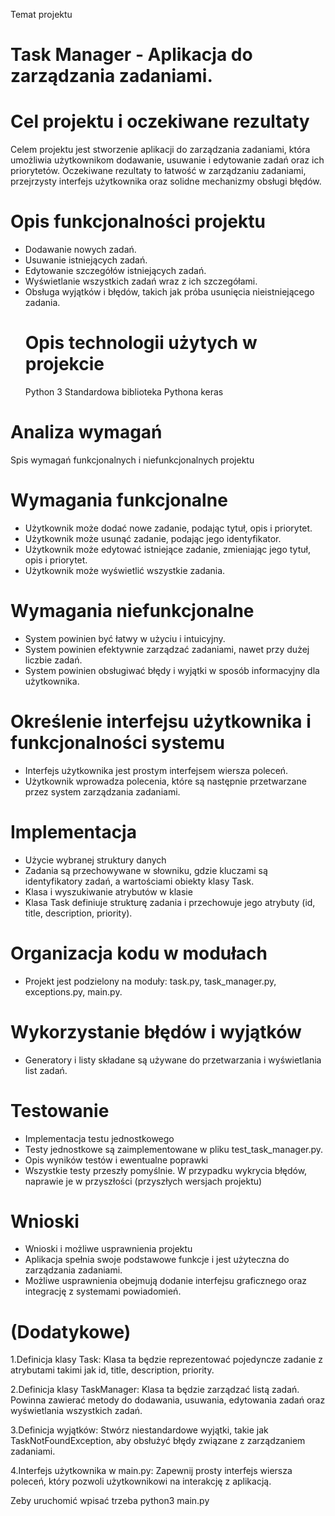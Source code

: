 Temat projektu

# Task Manager - Aplikacja do zarządzania zadaniami.

# Cel projektu i oczekiwane rezultaty

Celem projektu jest stworzenie aplikacji do zarządzania zadaniami, która umożliwia użytkownikom dodawanie, usuwanie i edytowanie zadań oraz ich priorytetów. Oczekiwane rezultaty to łatwość w zarządzaniu zadaniami, przejrzysty interfejs użytkownika oraz solidne mechanizmy obsługi błędów.

# Opis funkcjonalności projektu

- Dodawanie nowych zadań.
- Usuwanie istniejących zadań.
- Edytowanie szczegółów istniejących zadań.
- Wyświetlanie wszystkich zadań wraz z ich szczegółami.
- Obsługa wyjątków i błędów, takich jak próba usunięcia nieistniejącego zadania.
  # Opis technologii użytych w projekcie
  Python 3
  Standardowa biblioteka Pythona
  keras

# Analiza wymagań

Spis wymagań funkcjonalnych i niefunkcjonalnych projektu

# Wymagania funkcjonalne

- Użytkownik może dodać nowe zadanie, podając tytuł, opis i priorytet.
- Użytkownik może usunąć zadanie, podając jego identyfikator.
- Użytkownik może edytować istniejące zadanie, zmieniając jego tytuł, opis i priorytet.
- Użytkownik może wyświetlić wszystkie zadania.

# Wymagania niefunkcjonalne

- System powinien być łatwy w użyciu i intuicyjny.
- System powinien efektywnie zarządzać zadaniami, nawet przy dużej liczbie zadań.
- System powinien obsługiwać błędy i wyjątki w sposób informacyjny dla użytkownika.

# Określenie interfejsu użytkownika i funkcjonalności systemu

- Interfejs użytkownika jest prostym interfejsem wiersza poleceń.
- Użytkownik wprowadza polecenia, które są następnie przetwarzane przez system zarządzania zadaniami.

# Implementacja

- Użycie wybranej struktury danych
- Zadania są przechowywane w słowniku, gdzie kluczami są identyfikatory zadań, a wartościami obiekty klasy Task.
- Klasa i wyszukiwanie atrybutów w klasie
- Klasa Task definiuje strukturę zadania i przechowuje jego atrybuty (id, title, description, priority).

# Organizacja kodu w modułach

- Projekt jest podzielony na moduły: task.py, task_manager.py, exceptions.py, main.py.

# Wykorzystanie błędów i wyjątków

- Generatory i listy składane są używane do przetwarzania i wyświetlania list zadań.

# Testowanie

- Implementacja testu jednostkowego
- Testy jednostkowe są zaimplementowane w pliku test_task_manager.py.
- Opis wyników testów i ewentualne poprawki
- Wszystkie testy przeszły pomyślnie. W przypadku wykrycia błędów, naprawie je w przyszłości (przyszłych wersjach projektu)

# Wnioski

- Wnioski i możliwe usprawnienia projektu
- Aplikacja spełnia swoje podstawowe funkcje i jest użyteczna do zarządzania zadaniami.
- Możliwe usprawnienia obejmują dodanie interfejsu graficznego oraz integrację z systemami powiadomień.

# (Dodatykowe)

1.Definicja klasy Task:
Klasa ta będzie reprezentować pojedyncze zadanie z atrybutami takimi jak id, title, description, priority.

2.Definicja klasy TaskManager:
Klasa ta będzie zarządzać listą zadań. Powinna zawierać metody do dodawania, usuwania, edytowania zadań oraz wyświetlania wszystkich zadań.

3.Definicja wyjątków:
Stwórz niestandardowe wyjątki, takie jak TaskNotFoundException, aby obsłużyć błędy związane z zarządzaniem zadaniami.

4.Interfejs użytkownika w main.py:
Zapewnij prosty interfejs wiersza poleceń, który pozwoli użytkownikowi na interakcję z aplikacją.

Zeby uruchomić wpisać trzeba python3 main.py

<!-- (co do testów nie jestem pewny sprwaiło mi to problem i duzo usunąłem) -->
